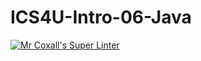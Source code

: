 # ICS4U-Intro-06-Java

[![Mr Coxall's Super Linter](https://github.com/CristianoSellitto/ICS4U-Intro-06-Java/workflows/Mr%20Coxall's%20Super%20Linter/badge.svg)](https://github.com/CristianoSellitto/ICS4U-Intro-06-Java/actions/)
